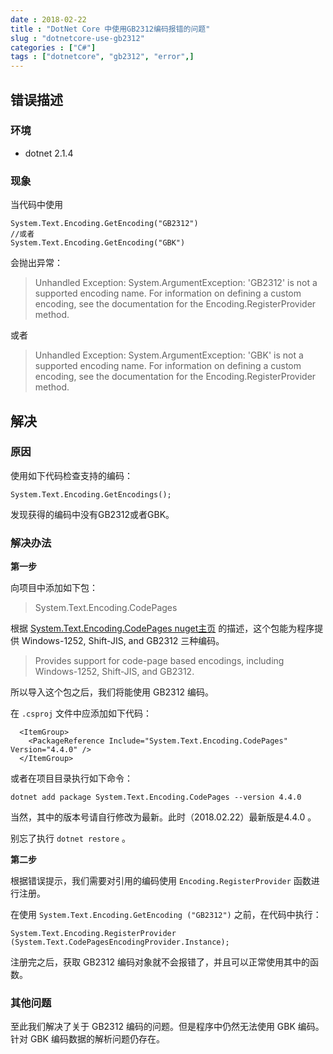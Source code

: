 ```yaml
---
date : 2018-02-22
title : "DotNet Core 中使用GB2312编码报错的问题"
slug : "dotnetcore-use-gb2312"
categories : ["C#"]
tags : ["dotnetcore", "gb2312", "error",]
---
```


## 错误描述

### 环境
- dotnet 2.1.4

### 现象
当代码中使用
```
System.Text.Encoding.GetEncoding("GB2312")
//或者
System.Text.Encoding.GetEncoding("GBK")
```
会抛出异常：

> Unhandled Exception: System.ArgumentException: 'GB2312' is not a supported encoding name. For information on defining a custom encoding, see the documentation for the Encoding.RegisterProvider method.

或者

> Unhandled Exception: System.ArgumentException: 'GBK' is not a supported encoding name. For information on defining a custom encoding, see the documentation for the Encoding.RegisterProvider method.

## 解决

### 原因

使用如下代码检查支持的编码：

```
System.Text.Encoding.GetEncodings();
```

发现获得的编码中没有GB2312或者GBK。

### 解决办法

**第一步**

向项目中添加如下包：

> System.Text.Encoding.CodePages

根据 [System.Text.Encoding.CodePages nuget主页](https://www.nuget.org/packages/System.Text.Encoding.CodePages/) 的描述，这个包能为程序提供 Windows-1252, Shift-JIS, and GB2312 三种编码。

> Provides support for code-page based encodings, including Windows-1252, Shift-JIS, and GB2312.

所以导入这个包之后，我们将能使用 GB2312 编码。

在 `.csproj` 文件中应添加如下代码：

```
  <ItemGroup>
    <PackageReference Include="System.Text.Encoding.CodePages" Version="4.4.0" />
  </ItemGroup>
```

或者在项目目录执行如下命令：

```
dotnet add package System.Text.Encoding.CodePages --version 4.4.0
```

当然，其中的版本号请自行修改为最新。此时（2018.02.22）最新版是4.4.0 。

别忘了执行 `dotnet restore` 。

**第二步**

根据错误提示，我们需要对引用的编码使用 `Encoding.RegisterProvider` 函数进行注册。

在使用 `System.Text.Encoding.GetEncoding ("GB2312")` 之前，在代码中执行：

```
System.Text.Encoding.RegisterProvider (System.Text.CodePagesEncodingProvider.Instance);
```

注册完之后，获取 GB2312 编码对象就不会报错了，并且可以正常使用其中的函数。

### 其他问题

至此我们解决了关于 GB2312 编码的问题。但是程序中仍然无法使用 GBK 编码。针对 GBK 编码数据的解析问题仍存在。

